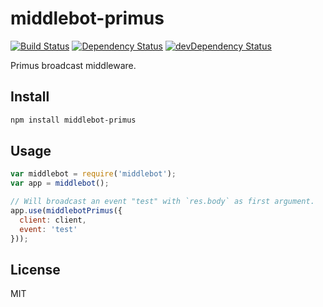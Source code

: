 # middlebot-primus

[![Build Status](https://travis-ci.org/lemonde/middlebot-primus.svg?branch=master)](https://travis-ci.org/lemonde/middlebot-primus)
[![Dependency Status](https://david-dm.org/lemonde/middlebot-primus.svg?theme=shields.io)](https://david-dm.org/lemonde/middlebot-primus)
[![devDependency Status](https://david-dm.org/lemonde/middlebot-primus/dev-status.svg?theme=shields.io)](https://david-dm.org/lemonde/middlebot-primus#info=devDependencies)

Primus broadcast middleware.

## Install

```sh
npm install middlebot-primus
```

## Usage

```js
var middlebot = require('middlebot');
var app = middlebot();

// Will broadcast an event "test" with `res.body` as first argument.
app.use(middlebotPrimus({
  client: client,
  event: 'test'
}));
```

## License

MIT
